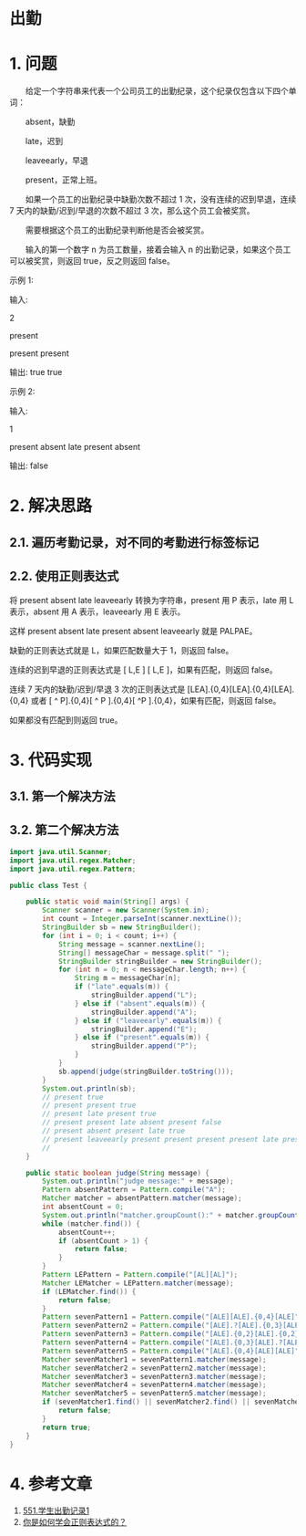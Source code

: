 #  出勤

# 1. 问题

　　给定一个字符串来代表一个公司员工的出勤纪录，这个纪录仅包含以下四个单词：

　　absent，缺勤

　　late，迟到

　　leaveearly，早退

　　present，正常上班。

　　如果一个员工的出勤纪录中缺勤次数不超过 1 次，没有连续的迟到早退，连续 7 天内的缺勤/迟到/早退的次数不超过 3 次，那么这个员工会被奖赏。

　　需要根据这个员工的出勤纪录判断他是否会被奖赏。

　　输入的第一个数字 n 为员工数量，接着会输入 n 的出勤记录，如果这个员工可以被奖赏，则返回 true，反之则返回 false。

示例 1:

输入: 

2

present

present present

输出: true true

示例 2:

输入: 

1

present absent late present absent 

输出: false

# 2. 解决思路

## 2.1. 遍历考勤记录，对不同的考勤进行标签标记



## 2.2. 使用正则表达式

将 present absent late leaveearly 转换为字符串，present 用 P 表示，late 用 L 表示，absent 用 A 表示，leaveearly 用 E 表示。

这样 present absent late present absent leaveearly 就是 PALPAE。

缺勤的正则表达式就是 L，如果匹配数量大于 1，则返回 false。

连续的迟到早退的正则表达式是 [ L,E ] [ L,E ]，如果有匹配，则返回 false。

连续 7 天内的缺勤/迟到/早退 3 次的正则表达式是 [LEA].{0,4}[LEA].{0,4}[LEA].{0,4} 或者 [ ^ P].{0,4}[ ^ P ].{0,4}[ ^P ].{0,4}，如果有匹配，则返回 false。

如果都没有匹配到则返回 true。

# 3. 代码实现

## 3.1. 第一个解决方法



## 3.2. 第二个解决方法

```java
import java.util.Scanner;
import java.util.regex.Matcher;
import java.util.regex.Pattern;

public class Test {

    public static void main(String[] args) {
        Scanner scanner = new Scanner(System.in);
        int count = Integer.parseInt(scanner.nextLine());
        StringBuilder sb = new StringBuilder();
        for (int i = 0; i < count; i++) {
            String message = scanner.nextLine();
            String[] messageChar = message.split(" ");
            StringBuilder stringBuilder = new StringBuilder();
            for (int n = 0; n < messageChar.length; n++) {
                String m = messageChar[n];
                if ("late".equals(m)) {
                    stringBuilder.append("L");
                } else if ("absent".equals(m)) {
                    stringBuilder.append("A");
                } else if ("leaveearly".equals(m)) {
                    stringBuilder.append("E");
                } else if ("present".equals(m)) {
                    stringBuilder.append("P");
                }
            }
            sb.append(judge(stringBuilder.toString()));
        }
        System.out.println(sb);
        // present true
        // present present true
        // present late present true
        // present present late absent present false
        // present absent present late true
        // present leaveearly present present present present late present present present present late true
        //
    }

    public static boolean judge(String message) {
        System.out.println("judge message:" + message);
        Pattern absentPattern = Pattern.compile("A");
        Matcher matcher = absentPattern.matcher(message);
        int absentCount = 0;
        System.out.println("matcher.groupCount():" + matcher.groupCount());
        while (matcher.find()) {
            absentCount++;
            if (absentCount > 1) {
                return false;
            }
        }
        Pattern LEPattern = Pattern.compile("[AL][AL]");
        Matcher LEMatcher = LEPattern.matcher(message);
        if (LEMatcher.find()) {
            return false;
        }
        Pattern sevenPattern1 = Pattern.compile("[ALE][ALE].{0,4}[ALE]");
        Pattern sevenPattern2 = Pattern.compile("[ALE].?[ALE].{0,3}[ALE]");
        Pattern sevenPattern3 = Pattern.compile("[ALE].{0,2}[ALE].{0,2}[ALE]");
        Pattern sevenPattern4 = Pattern.compile("[ALE].{0,3}[ALE].?[ALE]");
        Pattern sevenPattern5 = Pattern.compile("[ALE].{0,4}[ALE][ALE]");
        Matcher sevenMatcher1 = sevenPattern1.matcher(message);
        Matcher sevenMatcher2 = sevenPattern2.matcher(message);
        Matcher sevenMatcher3 = sevenPattern3.matcher(message);
        Matcher sevenMatcher4 = sevenPattern4.matcher(message);
        Matcher sevenMatcher5 = sevenPattern5.matcher(message);
        if (sevenMatcher1.find() || sevenMatcher2.find() || sevenMatcher3.find() || sevenMatcher4.find() || sevenMatcher5.find()) {
            return false;
        }
        return true;
    }
}

```



# 4. 参考文章

1. [551.学生出勤记录1](https://blog.csdn.net/chukun4948/article/details/100675467)
2. [你是如何学会正则表达式的？](https://www.zhihu.com/question/48219401/answer/742444326)

